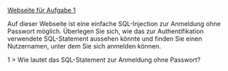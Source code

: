 [Webseite für Aufgabe 1]({{TRAFFIC_HOST1_80}})

Auf dieser Webseite ist eine einfache SQL-Injection zur Anmeldung ohne Passwort möglich.
Überlegen Sie sich, wie das zur Authentifikation verwendete SQL-Statement aussehen könnte und finden Sie einen Nutzernamen, 
unter dem Sie sich anmelden können.

1 > Wie lautet das SQL-Statement zur Anmeldung ohne Passwort?
